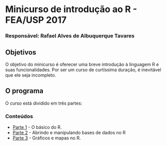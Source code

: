 # Minicurso de introdução ao R - FEA/USP 2017

### Responsável: Rafael Alves de Albuquerque Tavares

## Objetivos

O objetivo do minicurso é oferecer uma breve introdução à linguagem R e suas funcionalidades. Por ser um curso de curtíssima duração, é inevitável que ele seja incompleto. 


## O programa

O curso está dividido em três partes: 

### Conteúdos

- [Parte 1]() - O básico do R.
- [Parte 2]() - Abrindo e manipulando bases de dados no R
- [Parte 3]() - Gráficos e mapas no R.
